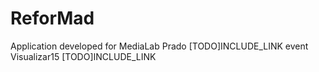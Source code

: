 # ReforMad

Application developed for MediaLab Prado [TODO]INCLUDE_LINK event Visualizar15 [TODO]INCLUDE_LINK